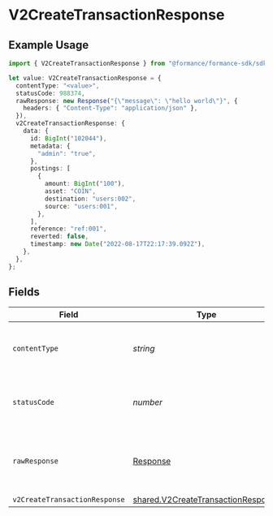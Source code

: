 # V2CreateTransactionResponse

## Example Usage

```typescript
import { V2CreateTransactionResponse } from "@formance/formance-sdk/sdk/models/operations";

let value: V2CreateTransactionResponse = {
  contentType: "<value>",
  statusCode: 988374,
  rawResponse: new Response("{\"message\": \"hello world\"}", {
    headers: { "Content-Type": "application/json" },
  }),
  v2CreateTransactionResponse: {
    data: {
      id: BigInt("102044"),
      metadata: {
        "admin": "true",
      },
      postings: [
        {
          amount: BigInt("100"),
          asset: "COIN",
          destination: "users:002",
          source: "users:001",
        },
      ],
      reference: "ref:001",
      reverted: false,
      timestamp: new Date("2022-08-17T22:17:39.092Z"),
    },
  },
};
```

## Fields

| Field                                                                                           | Type                                                                                            | Required                                                                                        | Description                                                                                     |
| ----------------------------------------------------------------------------------------------- | ----------------------------------------------------------------------------------------------- | ----------------------------------------------------------------------------------------------- | ----------------------------------------------------------------------------------------------- |
| `contentType`                                                                                   | *string*                                                                                        | :heavy_check_mark:                                                                              | HTTP response content type for this operation                                                   |
| `statusCode`                                                                                    | *number*                                                                                        | :heavy_check_mark:                                                                              | HTTP response status code for this operation                                                    |
| `rawResponse`                                                                                   | [Response](https://developer.mozilla.org/en-US/docs/Web/API/Response)                           | :heavy_check_mark:                                                                              | Raw HTTP response; suitable for custom response parsing                                         |
| `v2CreateTransactionResponse`                                                                   | [shared.V2CreateTransactionResponse](../../../sdk/models/shared/v2createtransactionresponse.md) | :heavy_minus_sign:                                                                              | OK                                                                                              |